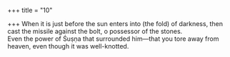 +++
title = "10"

+++
When it is just before the sun enters into (the fold) of darkness, then  cast the missile against the bolt, o possessor of the stones.  
Even the power of Śuṣṇa that surrounded him—that you tore away  from heaven, even though it was well-knotted.  